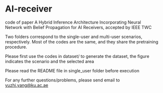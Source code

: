 # AI-receiver
code of paper A Hybrid Inference Architecture Incorporating Neural Network with Belief Propagation for AI Receivers, accepted by IEEE TWC

Two folders correspond to the single-user and multi-user scenarios, respectively. Most of the codes are the same, and they share the pretraining procedure.

Please first use the codes in dataset/ to generate the dataset, the figure indicates the scenario and the selected area

Please read the README file in single_user folder before execution

For any further questions/problems, please send email to yuzhi.yang@ku.ac.ae
